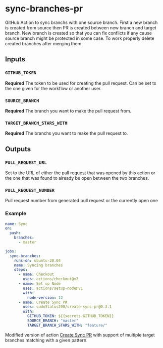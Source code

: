# sync-branches-pr

GitHub Action to sync branchs with one source branch. First a new branch is created from source then PR is created between new branch and target branch.
New branch is created so that you can fix conflicts if any cause source branch might be protected in some case.
To work properly delete created branches after merging them.

## Inputs

### `GITHUB_TOKEN`

**Required** The token to be used for creating the pull request. Can be set to the one given for the workflow or another user.

### `SOURCE_BRANCH`

**Required** The branch you want to make the pull request from.

### `TARGET_BRANCH_STARS_WITH`

**Required** The branchs you want to make the pull request to.

## Outputs

### `PULL_REQUEST_URL`

Set to the URL of either the pull request that was opened by this action or the one that was found to already be open between the two branches.

### `PULL_REQUEST_NUMBER`

Pull request number from generated pull request or the currently open one

### Example

```yml
name: Sync
on:
  push:
    branches:
      - master

jobs:
  sync-branches:
    runs-on: ubuntu-20.04
    name: Syncing branches
    steps:
      - name: Checkout
        uses: actions/checkout@v2
      - name: Set up Node
        uses: actions/setup-node@v1
        with:
          node-version: 12
      - name: Create Sync PR
        uses: sudoStatus200/create-sync-pr@0.3.1
        with:
          GITHUB_TOKEN: ${{secrets.GITHUB_TOKEN}}
          SOURCE_BRANCH: "master"
          TARGET_BRANCH_STARS_WITH: "feature/"
```

Modified version of action [Create Sync PR](https://github.com/sudoStatus200/create-sync-pr) with support of multiple target branches matching with a given pattern.
